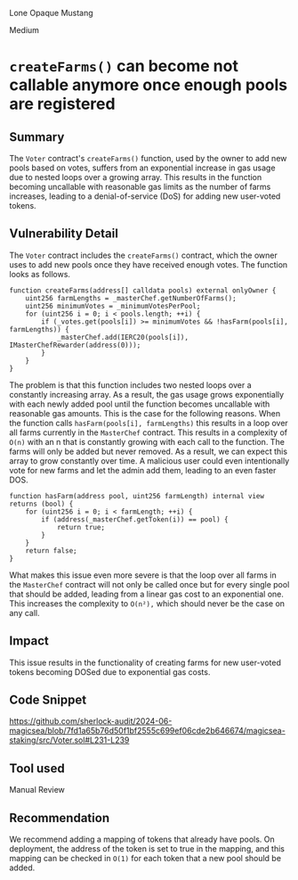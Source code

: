 Lone Opaque Mustang

Medium

# `createFarms()` can become not callable anymore once enough pools are registered

## Summary

The `Voter` contract's `createFarms()` function, used by the owner to add new pools based on votes, suffers from an exponential increase in gas usage due to nested loops over a growing array. This results in the function becoming uncallable with reasonable gas limits as the number of farms increases, leading to a denial-of-service (DoS) for adding new user-voted tokens.

## Vulnerability Detail

The `Voter` contract includes the `createFarms()` contract, which the owner uses to add new pools once they have received enough votes. The function looks as follows.

```solidity
function createFarms(address[] calldata pools) external onlyOwner {
    uint256 farmLengths = _masterChef.getNumberOfFarms();
    uint256 minimumVotes = _minimumVotesPerPool;
    for (uint256 i = 0; i < pools.length; ++i) {
        if (_votes.get(pools[i]) >= minimumVotes && !hasFarm(pools[i], farmLengths)) {
            _masterChef.add(IERC20(pools[i]), IMasterChefRewarder(address(0)));
        }
    }
}
```

The problem is that this function includes two nested loops over a constantly increasing array. As a result, the gas usage grows exponentially with each newly added pool until the function becomes uncallable with reasonable gas amounts. This is the case for the following reasons. When the function calls `hasFarm(pools[i], farmLengths)` this results in a loop over all farms currently in the `MasterChef` contract. This results in a complexity of `O(n)` with an n that is constantly growing with each call to the function. The farms will only be added but never removed. As a result, we can expect this array to grow constantly over time. A malicious user could even intentionally vote for new farms and let the admin add them, leading to an even faster DOS. 

```solidity
function hasFarm(address pool, uint256 farmLength) internal view returns (bool) {
    for (uint256 i = 0; i < farmLength; ++i) {
        if (address(_masterChef.getToken(i)) == pool) {
            return true;
        }
    }
    return false;
}
```

What makes this issue even more severe is that the loop over all farms in the `MasterChef` contract will not only be called once but for every single pool that should be added, leading from a linear gas cost to an exponential one. This increases the complexity to `O(n²),` which should never be the case on any call.

## Impact

This issue results in the functionality of creating farms for new user-voted tokens becoming DOSed due to exponential gas costs.

## Code Snippet

https://github.com/sherlock-audit/2024-06-magicsea/blob/7fd1a65b76d50f1bf2555c699ef06cde2b646674/magicsea-staking/src/Voter.sol#L231-L239

## Tool used

Manual Review

## Recommendation

We recommend adding a mapping of tokens that already have pools. On deployment, the address of the token is set to true in the mapping, and this mapping can be checked in `O(1)` for each token that a new pool should be added.
